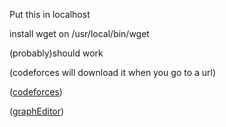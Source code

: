 Put this in localhost

install wget on /usr/local/bin/wget

(probably)should work

(codeforces will download it when you go to a url)

([codeforces](https://codeforces.com/))

([graphEditor](https://csacademy.com/app/graph_editor/))
